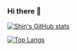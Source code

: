 ### Hi there 👋

[![Shin's GitHub stats](https://github-readme-stats.vercel.app/api?username=mo-shin-chapi&theme=vue-dark&show_icons=true)](https://github.com/shin-chapi/github-readme-stats)

[![Top Langs](https://github-readme-stats.vercel.app/api/top-langs/?username=shin-chapi&theme=vue-dark&show_icons=true&layout=compact)](https://github.com/shin-chapi/github-readme-stats)

<!--
**shin-chapi/shin-chapi** is a ✨ _special_ ✨ repository because its `README.md` (this file) appears on your GitHub profile.

Here are some ideas to get you started:

- 🔭 I’m currently working on ...
- 🌱 I’m currently learning ...
- 👯 I’m looking to collaborate on ...
- 🤔 I’m looking for help with ...
- 💬 Ask me about ...
- 📫 How to reach me: ...
- 😄 Pronouns: ...
- ⚡ Fun fact: ...
-->
